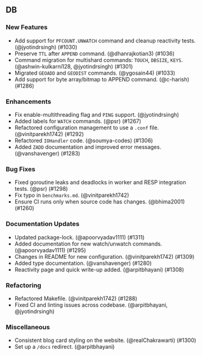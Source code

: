 ---
---

## DB

### New Features

- Add support for `PFCOUNT.UNWATCH` command and cleanup reactivity tests. (@jyotindrsingh) (\#1030)
- Preserve `TTL` after `APPEND` command. (@dhanrajkotian3) (\#1036)
- Command migration for multishard commands: `TOUCH`, `DBSIZE`, `KEYS`. (@ashwin-kulkarni128, @jyotindrsingh) (\#1301)
- Migrated `GEOADD` and `GEODIST` commands. (@ygosain44) (\#1033)
- Add support for byte array/bitmap to APPEND command. (@c-harish) (\#1286)

### Enhancements

- Fix enable-multithreading flag and `PING` support. (@jyotindrsingh)
- Added labels for `WATCH` commands. (@psr) (\#1267)
- Refactored configuration management to use a `.conf` file. (@vinitparekh1742) (\#1292)
- Refactored `IOHandler` code. (@soumya-codes) (\#1306)
- Added `ZADD` documentation and improved error messages. (@vanshavenger) (\#1283)

### Bug Fixes

- Fixed goroutine leaks and deadlocks in worker and RESP integration tests. (@psr) (\#1298)
- Fix typo in `benchmarks.md`. (@vinitparekh1742)
- Ensure CI runs only when source code has changes. (@bhima2001) (\#1260)

### Documentation Updates

- Updated package-lock. (@apoorvyadav1111) (\#1311)
- Added documentation for new watch/unwatch commands. (@apoorvyadav1111) (\#1295)
- Changes in README for new configuration. (@vinitparekh1742) (\#1309)
- Added type documentation. (@vanshavenger) (\#1280)
- Reactivity page and quick write-up added. (@arpitbhayani) (\#1308)

### Refactoring

- Refactored Makefile. (@vinitparekh1742) (\#1288)
- Fixed CI and linting issues across codebase. (@arpitbhayani, @jyotindrsingh)

### Miscellaneous

- Consistent blog card styling on the website. (@realChakrawarti) (\#1300)
- Set up a `/docs` redirect. (@arpitbhayani)
